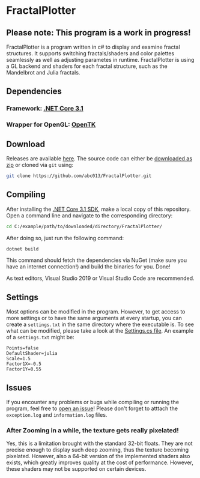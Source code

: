 # FractalPlotter
## Please note: This program is a work in progress!
FractalPlotter is a program written in c# to display and examine fractal structures. It supports switching fractals/shaders and color palettes seamlessly as well as adjusting parametes in runtime.
FractalPlotter is using a GL backend and shaders for each fractal structure, such as the Mandelbrot and Julia fractals. 

## Dependencies
### Framework: [.NET Core 3.1](https://dotnet.microsoft.com/download/dotnet-core/3.1)
### Wrapper for OpenGL: [OpenTK](https://github.com/opentk/opentk)

## Download
Releases are available [here](https://github.com/abc013/FractalPlotter/releases).
The source code can either be [downloaded as zip](https://github.com/abc013/FractalPlotter/archive/master.zip) or cloned via `git` using:
```sh
git clone https://github.com/abc013/FractalPlotter.git
```

## Compiling
After installing the [.NET Core 3.1 SDK](https://dotnet.microsoft.com/download/dotnet-core/3.1), make a local copy of this repository.
Open a command line and navigate to the corresponding directory:
```sh
cd C:/example/path/to/downloaded/directory/FractalPlotter/
```
After doing so, just run the following command:
```sh
dotnet build
```
This command should fetch the dependencies via NuGet (make sure you have an internet connection!) and build the binaries for you. Done!

As text editors, Visual Studio 2019 or Visual Studio Code are recommended.

## Settings
Most options can be modified in the program. However, to get access to more settings or to have the same arguments at every startup, you can create a `settings.txt` in the same directory where the executable is. To see what can be modified, please take a look at the [Settings.cs file](https://github.com/abc013/FractalPlotter/blob/master/FractalPlotter/Settings.cs). An example of a `settings.txt` might be:
```
Points=false
DefaultShader=julia
Scale=1.5
Factor1X=-0.5
Factor1Y=0.55
```

## Issues
If you encounter any problems or bugs while compiling or running the program, feel free to [open an issue](https://github.com/abc013/FractalPlotter/issues/new)! Please don't forget to atttach the `exception.log` and `information.log` files.
### After Zooming in a while, the texture gets really pixelated!
Yes, this is a limitation brought with the standard 32-bit floats. They are not precise enough to display such deep zooming, thus the texture becoming pixelated.
However, also a 64-bit version of the implemented shaders also exists, which greatly improves quality at the cost of performance. However, these shaders may not be supported on certain devices.
